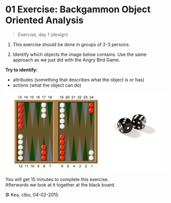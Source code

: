 # 01 Exercise: Backgammon Object Oriented Analysis
> Exercise, day 1 (design)

1. This exercise should be done in groups of 2-3 persons.    

2. Identify which objects the image below contains. Use the same approach as we just did with the Angry Bird Game.    

**Try to identify:**    
* attributes (something that describes what the object is or has)
* actions (what the object can do)

![Backgammond](backgammond.png)

You will get 15 minutes to complete this exercise.     
Afterwards we look at it together at the black board.    

© Kea, clbo,  04-02-2015

